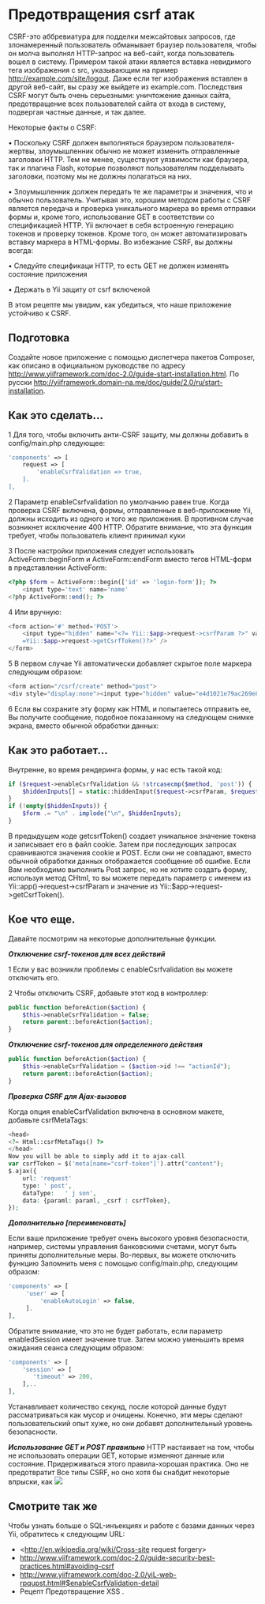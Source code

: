 Предотвращения csrf атак
===
CSRF-это аббревиатура для подделки межсайтовых запросов, где злонамеренный пользователь обманывает браузер пользователя, чтобы он молча выполнял HTTP-запрос на веб-сайт, когда пользователь вошел в систему.
Примером такой атаки является вставка невидимого тега изображения с src, указывающим на пример http://example.com/site/logout. Даже если тег изображения вставлен в другой веб-сайт, вы сразу же выйдете из example.com. Последствия CSRF могут быть очень серьезными: уничтожение данных сайта, предотвращение всех пользователей сайта от входа в систему, подвергая частные данные, и так далее.

Некоторые факты о CSRF:

• Поскольку CSRF должен выполняться браузером пользователя-жертвы, злоумышленник обычно не может изменить отправленные заголовки HTTP. Тем не менее, существуют уязвимости как браузера, так и плагина Flash, которые позволяют пользователям подделывать заголовки, поэтому мы не должны полагаться на них.

• Злоумышленник должен передать те же параметры и значения, что и обычно пользователь.
Учитывая это, хорошим методом работы с CSRF является передача и проверка уникального маркера во время отправки формы и, кроме того, использование GET в соответствии со спецификацией HTTP.
Yii включает в себя встроенную генерацию токенов и проверку токенов. Кроме того, он может автоматизировать вставку маркера в HTML-формы.
Во избежание CSRF, вы должны всегда:

•  Следуйте cпецификаци HTTP, то есть GET не должен изменять  состояние приложения

• Держать в Yii защиту от csrf включеной

В этом рецепте мы увидим, как убедиться, что наше приложение устойчиво к CSRF.

Подготовка 
---
Создайте новое приложение с помощью диспетчера пакетов Composer, как описано в официальном руководстве по адресу <http://www.yiiframework.com/doc-2.0/guide-start-installation.html>. 
По русски <http://yiiframework.domain-na.me/doc/guide/2.0/ru/start-installation>.

Как это сделать...
---

1 Для того, чтобы включить анти-CSRF защиту, мы должны добавить в config/main.php следующее:
```php
'components' => [
    request => [
        'enableCsrfValidation => true,
    ].
],
```

2 Параметр enableCsrfvalidation по умолчанию равен true. Когда проверка CSRF включена, формы, отправленные в веб-приложение Yii, должны исходить из одного и того же приложения. В противном случае возникнет исключение 400 HTTP.
Обратите внимание, что эта функция требует, чтобы пользователь клиент принимал куки

3 После настройки приложения следует использовать ActiveForm::beginForm и ActiveForm::endForm вместо тегов HTML-форм в представлении ActiveForm:
```php
<?php $form = ActiveForm::begin(['id' => 'login-form']); ?>
    <input type='text' name='name'
<?php ActiveForm::end(); ?>
```

4 Или вручную:
```php
<form action='#' method='POST'>
    <input type="hidden" name="<?= Yii::$app->request->csrfParam ?>" value="<?
    =Yii::$app->request->getCsrfToken()?>" />
</form>
```

5 В первом случае Yii автоматически добавляет скрытое поле маркера следующим образом:
```php
<form action="/csrf/create" method="post">
<div style="display:none"><input type="hidden" value="e4d1021e79ac269e8d6289043a7a8bc154d7115a" name="YII_CSRF_TOKEN" />
```

6 Если вы сохраните эту форму как HTML и попытаетесь отправить ее, Вы получите сообщение, подобное показанному на следующем снимке экрана, вместо обычной обработки данных:

Как это работает...
---
Внутренне, во время рендеринга формы, у нас есть такой код:
```php
if ($request->enableCsrfValidation && !strcasecmp($method, 'post')) {
    $hiddenInputs[] = static::hiddenInput($request->csrfParam, $request->getCsrfToken());
}
if (!empty($hiddenInputs)) {
    $form .= "\n" . implode("\n", $hiddenInputs);
}
```

В предыдущем коде getcsrfToken() создает уникальное значение токена и записывает его в файл cookie. Затем при последующих запросах сравниваются значения cookie и POST. Если они не совпадают, вместо обычной обработки данных отображается сообщение об ошибке.
Если Вам необходимо выполнить Post запрос, но не хотите создать форму, используя метод CHtml, то вы можете передать параметр с именем из Yii::app()->request->csrfParam и значение из Yii::$app->request->getCsrfToken().

Кое что еще.
---
Давайте посмотрим на некоторые дополнительные функции.

***Отключение csrf-токенов для всех действий***

1 Если у вас возникли проблемы с enableCsrfvalidation вы можете отключить его.

2 Чтобы отключить CSRF, добавьте этот код в контроллер:

```php
public function beforeAction($action) {
    $this->enableCsrfValidation = false;
    return parent::beforeAction($action);
}
```

***Отключение csrf-токенов для определенного действия***
```php
public function beforeAction($action) {
    $this->enableCsrfValidation = ($action->id !== "actionId");
    return parent::beforeAction($action);
}
```

***Проверка CSRF для Ajax-вызовов***

Когда опция enableCsrfValidation включена в основном макете, добавьте csrfMetaTags:
```php
<head>
<?= Html::csrfMetaTags() ?>
</head>
Now you will be able to simply add it to ajax-call
var csrfToken = $('meta[name="csrf-token"]').attr("content");
$.ajax({
    url: 'request'
    type: ' post',
    dataType:	' j son',
    data: {paraml: paraml, _csrf : csrfToken},
});
```

***Дополнительно [переименовать]***

Если ваше приложение требует очень высокого уровня безопасности, например, системы управления банковскими счетами, могут быть приняты дополнительные меры.
Во-первых, вы можете отключить функцию Запомнить меня с помощью config/main.php, следующим образом:
```php
'components' => [
     'user' => [
         'enableAutoLogin' => false,
     ].
],
```
Обратите внимание, что это не будет работать, если параметр enabledSession имеет значение true.
Затем можно уменьшить время ожидания сеанса следующим образом:
```php
'components' => [
    'session' => [
       'timeout' => 200,
    ],..
],
```

Устанавливает количество секунд, после которой данные будут рассматриваться как мусор и очищены.
Конечно, эти меры сделают пользовательский опыт хуже, но они добавят дополнительный уровень безопасности.

***Использование GET и POST правильно***
HTTP настаивает на том, чтобы не использовать операции GET, которые изменяют данные или состояние. Придерживаться этого правила-хорошая практика. Оно не предотвратит Все типы CSRF, но оно хотя бы снабдит некоторые впрыски, как <img src=,pointless>

Смотрите так же
---
Чтобы узнать больше о SQL-инъекциях и работе с базами данных через Yii, обратитесь к следующим URL:
* <http://en.wikipedia.org/wiki/Cross-site request forgery>
* <http://www.viiframework.com/doc-2.0/guide-securitv-best-practices.html#avoiding-csrf>
* <http://www.yiiframework.com/doc-2.0/yiL-web-rpqupst.html#$enableCsrfValidation-detail>
* Рецепт Предотвращение XSS .

